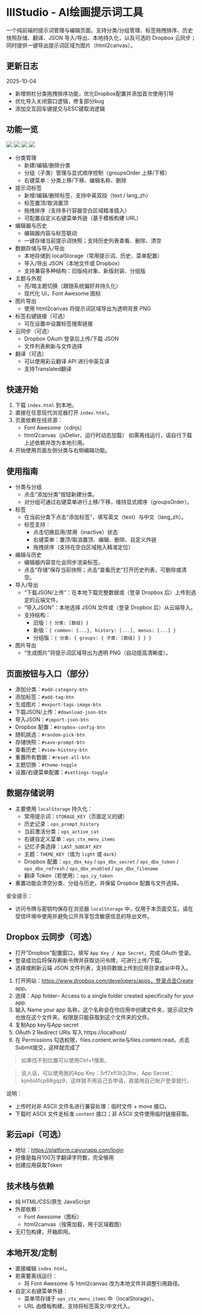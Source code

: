 # IIIStudio - AI绘画提示词工具

一个纯前端的提示词管理与编辑页面。支持分类/分组管理、标签拖拽排序、历史快照存储、翻译、JSON 导入/导出、本地持久化，以及可选的 Dropbox 云同步；同时提供一键导出提示词区域为图片（html2canvas）。

## 更新日志
2025-10-04
- 新增侧栏分类拖拽排序功能，优化Dropbox配置并添加首次使用引导
- 优化导入关闭窗口逻辑，修复部分bug
- 添加交互回车键提交与ESC键取消逻辑

## 功能一览

![](./image/1.jpg)
![](./image/2.jpg)
![](./image/3.jpg)
![](./image/4.jpg)

- 分类管理
  - 新建/编辑/删除分类
  - 分组（子类）管理与显式顺序控制（groupsOrder 上移/下移）
  - 右键菜单：分类上移/下移、编辑名称、删除
- 提示词标签
  - 新增/编辑/删除标签，支持中英双段（text / lang_zh）
  - 标签置顶/取消置顶
  - 拖拽排序（支持多行容器空白区域精准插入）
  - 可配置自定义右键菜单外链（基于模板构建 URL）
- 编辑器与历史
  - 编辑器内容与标签联动
  - 一键存储当前提示词快照；支持历史列表查看、删除、清空
- 数据存储与导入/导出
  - 本地存储到 localStorage（常用提示词、历史、菜单配置）
  - 导入/导出 JSON（本地文件或 Dropbox）
  - 支持兼容多种结构：旧版纯对象、新版封装、分组版
- 主题与外观
  - 亮/暗主题切换（跟随系统偏好并持久化）
  - 现代化 UI，Font Awesome 图标
- 图片导出
  - 使用 html2canvas 将提示词区域导出为透明背景 PNG
- 标签右键链接（可选）
  - 可在设置中设置标签搜索链接
- 云同步（可选）
  - Dropbox OAuth 登录后上传/下载 JSON
  - 文件列表刷新与文件选择
- 翻译（可选）
  - 可以使用彩云翻译 API 进行中英互译
  - 支持Translated翻译

## 快速开始

1. 下载 `index.html` 到本地。
2. 直接在任意现代浏览器打开 `index.html`。
3. 页面依赖在线资源：
   - Font Awesome（cdnjs）
   - html2canvas（jsDelivr，运行时动态加载）
   如需离线运行，请自行下载上述依赖并改为本地引用。
4. 开始使用页面左侧分类与右侧编辑功能。

## 使用指南

- 分类与分组
  - 点击“添加分类”按钮新建分类。
  - 对分组可通过右键菜单进行上移/下移，维持显式顺序（groupsOrder）。
- 标签
  - 在当前分类下点击“添加标签”，填写英文（text）与中文（lang_zh）。
  - 标签支持：
    - 点击切换启用/禁用（inactive）状态
    - 右键菜单：置顶/取消置顶、编辑、删除、自定义外链
    - 拖拽排序（支持在空白区域拖入精准定位）
- 编辑与历史
  - 编辑器内容变化会同步渲染标签。
  - 点击“存储”保存当前快照；点击“查看历史”打开历史列表，可删除或清空。
- 导入/导出
  - “下载JSON/上传”：在本地下载完整数据或（登录 Dropbox 后）上传到选定的云端文件。
  - “导入JSON”：本地选择 JSON 文件或（登录 Dropbox 后）从云端导入。
  - 支持结构：
    - 旧版：`{ 分类: [数组] }`
    - 新版：`{ common: {...}, history: [...], menus: [...] }`
    - 分组版：`{ 分类: { groups: { 子类: [数组] } } }`
- 图片导出
  - “生成图片”将提示词区域导出为透明 PNG（自动提高清晰度）。

## 页面按钮与入口（部分）

- 添加分类：`#add-category-btn`
- 添加标签：`#add-tag-btn`
- 生成图片：`#export-tags-image-btn`
- 下载JSON/上传：`#download-json-btn`
- 导入JSON：`#import-json-btn`
- Dropbox 配置：`#dropbox-config-btn`
- 随机挑选：`#random-pick-btn`
- 存储快照：`#save-prompt-btn`
- 查看历史：`#view-history-btn`
- 重置所有数据：`#reset-all-btn`
- 主题切换：`#theme-toggle`
- 设置/右键菜单配置：`#settings-toggle`

## 数据存储说明

- 主要使用 `localStorage` 持久化：
  - 常用提示词：`STORAGE_KEY`（页面定义的键）
  - 历史记录：`ops_prompt_history`
  - 当前激活分类：`ops_active_cat`
  - 右键自定义菜单：`ops_ctx_menu_items`
  - 记忆子类选择：`LAST_SUBCAT_KEY`
  - 主题：`THEME_KEY`（值为 `light` 或 `dark`）
  - Dropbox 配置：`ops_dbx_key` / `ops_dbx_secret` / `ops_dbx_token` / `ops_dbx_refresh` / `ops_dbx_enabled` / `ops_dbx_filename`
  - 翻译 Token（若使用）：`ops_cy_token`
- 重置功能会清空分类、分组与历史，并保留 Dropbox 配置与文件选择。

安全提示：
- 访问令牌与密钥均保存在浏览器 `localStorage` 中，仅用于本页面交互。请在受信环境中使用并避免公开共享包含敏感信息的导出文件。

## Dropbox 云同步（可选）

- 打开“Dropbox”配置窗口，填写 `App Key / App Secret`，完成 OAuth 登录。
- 登录成功后将保存刷新令牌并获取访问令牌，可进行上传/下载。
- 选择或刷新云端 JSON 文件列表，支持将数据上传到应用目录或从中导入。

1. 打开网站：https://www.dropbox.com/developers/apps，登录点击Create app。
2. 选择：App folder– Access to a single folder created specifically for your app.
3. 输入 Name your app 名称，这个名称会在你应用中创建文件夹，提示词文件也放在这个文件夹，权限是只能获取到这个文件夹的文件。
4. 复制App key与App secret
5. OAuth 2 Redirect URIs 写入 https://localhost/
6. 在 Permissions 勾选权限，files.content.write与files.content.read，点击Submit提交，这样就完成了

> 如果找不到位置可以使用Ctrl+f搜索。

> 说人话，可以使用我的App Key：5rf7xfl3li2j3tw，App Secret：kjmbl4fcp68gqz9，这样就不用自己去申请，直接用自己账户登录就行。

说明：
- 上传时对非 ASCII 文件名进行兼容处理：临时文件 + move 接口。
- 下载时 ASCII 文件走标准 `content` 接口；非 ASCII 文件使用临时链接获取。

## 彩云api（可选）

- 地址：https://platform.caiyunapp.com/login
- 好像是每月100万字翻译字符数，完全够用
- 创建应用获取Token

## 技术栈与依赖

- 纯 HTML/CSS/原生 JavaScript
- 外部依赖：
  - Font Awesome（图标）
  - html2canvas（按需加载，用于区域截图）
- 无打包构建，开箱即用。

## 本地开发/定制

- 直接编辑 `index.html`。
- 若需要离线运行：
  - 将 Font Awesome 与 html2canvas 改为本地文件并调整引用路径。
- 自定义右键菜单外链：
  - 菜单项存储于 `ops_ctx_menu_items` 中（localStorage）。
  - URL 由模板构建，支持将标签英文/中文代入。
